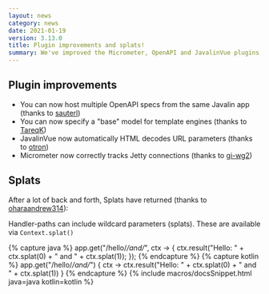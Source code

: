 ```yaml
---
layout: news
category: news
date: 2021-01-19
version: 3.13.0
title: Plugin improvements and splats!
summary: We've improved the Micrometer, OpenAPI and JavalinVue plugins, and reintroduced Context#splats.
---
```


## Plugin improvements
* You can now host multiple OpenAPI specs from the same Javalin app (thanks to [sauterl](https://github.com/sauterl))
* You can now specify a "base" model for template engines (thanks to [TareqK](https://github.com/TareqK))
* JavalinVue now automatically HTML decodes URL parameters (thanks to [otron](https://github.com/otron))
* Micrometer now correctly tracks Jetty connections (thanks to [gi-wg2](https://github.com/gi-wg2))

## Splats
After a lot of back and forth, Splats have returned (thanks to [oharaandrew314](https://github.com/oharaandrew314)):

Handler-paths can include wildcard parameters (splats). These are available via `Context.splat()`

{% capture java %}
app.get("/hello/*/and/*", ctx -> {
    ctx.result("Hello: " + ctx.splat(0) + " and " + ctx.splat(1));
});
{% endcapture %}
{% capture kotlin %}
app.get("/hello/*/and/*") { ctx ->
    ctx.result("Hello: " + ctx.splat(0) + " and " + ctx.splat(1))
}
{% endcapture %}
{% include macros/docsSnippet.html java=java kotlin=kotlin %}

